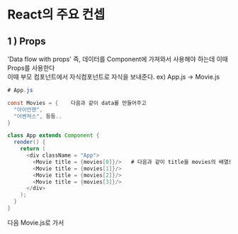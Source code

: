 # React의 주요 컨셉
## 1 ) Props
'Data flow with props' 즉, 데이터를 Component에 가져와서 사용해야 하는데 이때 Props를 사용한다<br/>
이때 부모 컴포넌트에서 자식컴포넌트로 자식을 보내준다. ex) App.js -> Movie.js
```java
# App.js

const Movies = {    다음과 같이 data를 만들어주고
  "아이언맨",
  "어벤져스", 등등..
} 

class App extends Component {
  render() {
    return (
      <div className = "App">
        <Movie title = {movies[0]}/>   # 다음과 같이 title을 movies의 배열로 지정해준다
        <Movie title = {movies[1]}/>
        <Movie title = {movies[2]}/>
        <Movie title = {movies[3]}/>
      </div>
    );
  }
}
```
다음 Movie.js로 가서
```java

```
